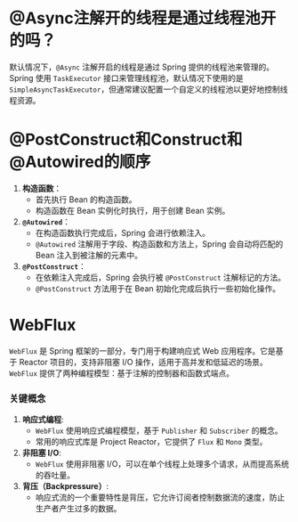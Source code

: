 # @Async注解开的线程是通过线程池开的吗？

默认情况下，`@Async` 注解开启的线程是通过 Spring 提供的线程池来管理的。Spring 使用 `TaskExecutor` 接口来管理线程池，默认情况下使用的是 `SimpleAsyncTaskExecutor`，但通常建议配置一个自定义的线程池以更好地控制线程资源。

# @PostConstruct和Construct和@Autowired的顺序

1. **构造函数**：
   - 首先执行 Bean 的构造函数。
   - 构造函数在 Bean 实例化时执行，用于创建 Bean 实例。
2. **`@Autowired`**：
   - 在构造函数执行完成后，Spring 会进行依赖注入。
   - `@Autowired` 注解用于字段、构造函数和方法上，Spring 会自动将匹配的 Bean 注入到被注解的元素中。
3. **`@PostConstruct`**：
   - 在依赖注入完成后，Spring 会执行被 `@PostConstruct` 注解标记的方法。
   - `@PostConstruct` 方法用于在 Bean 初始化完成后执行一些初始化操作。

# WebFlux

`WebFlux` 是 Spring 框架的一部分，专门用于构建响应式 Web 应用程序。它是基于 Reactor 项目的，支持非阻塞 I/O 操作，适用于高并发和低延迟的场景。`WebFlux` 提供了两种编程模型：基于注解的控制器和函数式端点。

### 关键概念

1. **响应式编程**:
   - `WebFlux` 使用响应式编程模型，基于 `Publisher` 和 `Subscriber` 的概念。
   - 常用的响应式库是 Project Reactor，它提供了 `Flux` 和 `Mono` 类型。
2. **非阻塞 I/O**:
   - `WebFlux` 使用非阻塞 I/O，可以在单个线程上处理多个请求，从而提高系统的吞吐量。
3. **背压（Backpressure）**:
   - 响应式流的一个重要特性是背压，它允许订阅者控制数据流的速度，防止生产者产生过多的数据。